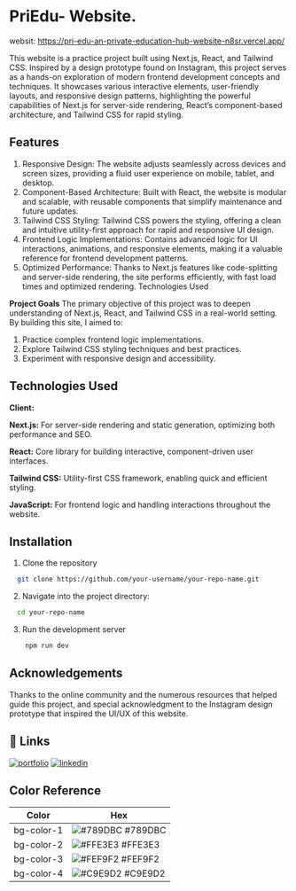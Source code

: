 
# PriEdu- Website.  

websit: https://pri-edu-an-private-education-hub-website-n8sr.vercel.app/

This website is a practice project built using Next.js, React, and Tailwind CSS. Inspired by a design prototype found on Instagram, this project serves as a hands-on exploration of modern frontend development concepts and techniques. It showcases various interactive elements, user-friendly layouts, and responsive design patterns, highlighting the powerful capabilities of Next.js for server-side rendering, React’s component-based architecture, and Tailwind CSS for rapid styling.


## Features

1. Responsive Design: The website adjusts seamlessly across devices and screen sizes, providing a fluid user experience on mobile, tablet, and desktop.
2. Component-Based Architecture: Built with React, the website is modular and scalable, with reusable components that simplify maintenance and future updates.
3. Tailwind CSS Styling: Tailwind CSS powers the styling, offering a clean and intuitive utility-first approach for rapid and responsive UI design.
4. Frontend Logic Implementations: Contains advanced logic for UI interactions, animations, and responsive elements, making it a valuable reference for frontend development patterns.
5. Optimized Performance: Thanks to Next.js features like code-splitting and server-side rendering, the site performs efficiently, with fast load times and optimized rendering.
Technologies Used

**Project Goals**
The primary objective of this project was to deepen understanding of Next.js, React, and Tailwind CSS in a real-world setting. By building this site, I aimed to:

1. Practice complex frontend logic implementations.
2. Explore Tailwind CSS styling techniques and best practices.
3. Experiment with responsive design and accessibility.
## Technologies Used

**Client:** 

**Next.js:** For server-side rendering and static generation, optimizing both performance and SEO.

**React:** Core library for building interactive, component-driven user interfaces.

**Tailwind CSS:** Utility-first CSS framework, enabling quick and efficient styling.

**JavaScript:** For frontend logic and handling interactions throughout the website.


## Installation

1. Clone the repository

```bash
  git clone https://github.com/your-username/your-repo-name.git

```

2. Navigate into the project directory:

```bash
  cd your-repo-name

```
3. Run the development server
```bash
    npm run dev

```
    
## Acknowledgements


Thanks to the online community and the numerous resources that helped guide this project, and special acknowledgment to the Instagram design prototype that inspired the UI/UX of this website.



## 🔗 Links
[![portfolio](https://img.shields.io/badge/my_portfolio-000?style=for-the-badge&logo=ko-fi&logoColor=white)](https://tahzeeb.dev/)
[![linkedin](https://img.shields.io/badge/linkedin-0A66C2?style=for-the-badge&logo=linkedin&logoColor=white)](https://www.linkedin.com/in/md-tahzeeb-k/)


## Color Reference

| Color             | Hex                                                                |
| ----------------- | ------------------------------------------------------------------ |
| bg-color-1 | ![#789DBC](https://placehold.co/10x10/789DBC/FFF) #789DBC |
| bg-color-2 | ![#FFE3E3](https://placehold.co/10x10/FFE3E3/FFF) #FFE3E3 |
| bg-color-3 | ![#FEF9F2](https://placehold.co/10x10/FEF9F2/FFF) #FEF9F2 |
| bg-color-4 | ![#C9E9D2](https://placehold.co/10x10/C9E9D2/FFF) #C9E9D2 |
